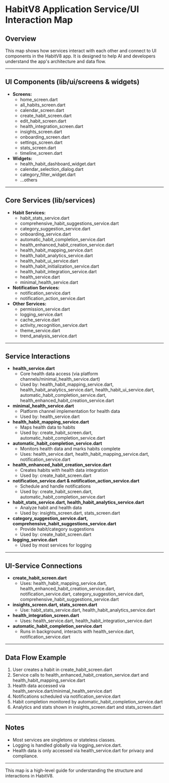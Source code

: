 # HabitV8 Application Service/UI Interaction Map

## Overview
This map shows how services interact with each other and connect to UI components in the HabitV8 app. It is designed to help AI and developers understand the app's architecture and data flow.

---

## UI Components (lib/ui/screens & widgets)
- **Screens:**
  - home_screen.dart
  - all_habits_screen.dart
  - calendar_screen.dart
  - create_habit_screen.dart
  - edit_habit_screen.dart
  - health_integration_screen.dart
  - insights_screen.dart
  - onboarding_screen.dart
  - settings_screen.dart
  - stats_screen.dart
  - timeline_screen.dart
- **Widgets:**
  - health_habit_dashboard_widget.dart
  - calendar_selection_dialog.dart
  - category_filter_widget.dart
  - ...others

---

## Core Services (lib/services)
- **Habit Services:**
  - habit_stats_service.dart
  - comprehensive_habit_suggestions_service.dart
  - category_suggestion_service.dart
  - onboarding_service.dart
  - automatic_habit_completion_service.dart
  - health_enhanced_habit_creation_service.dart
  - health_habit_mapping_service.dart
  - health_habit_analytics_service.dart
  - health_habit_ui_service.dart
  - health_habit_initialization_service.dart
  - health_habit_integration_service.dart
  - health_service.dart
  - minimal_health_service.dart
- **Notification Services:**
  - notification_service.dart
  - notification_action_service.dart
- **Other Services:**
  - permission_service.dart
  - logging_service.dart
  - cache_service.dart
  - activity_recognition_service.dart
  - theme_service.dart
  - trend_analysis_service.dart

---

## Service Interactions
- **health_service.dart**
  - Core health data access (via platform channels/minimal_health_service.dart)
  - Used by: health_habit_mapping_service.dart, health_habit_analytics_service.dart, health_habit_ui_service.dart, automatic_habit_completion_service.dart, health_enhanced_habit_creation_service.dart
- **minimal_health_service.dart**
  - Platform channel implementation for health data
  - Used by: health_service.dart
- **health_habit_mapping_service.dart**
  - Maps health data to habits
  - Used by: create_habit_screen.dart, automatic_habit_completion_service.dart
- **automatic_habit_completion_service.dart**
  - Monitors health data and marks habits complete
  - Uses: health_service.dart, health_habit_mapping_service.dart, notification_service.dart
- **health_enhanced_habit_creation_service.dart**
  - Creates habits with health data integration
  - Used by: create_habit_screen.dart
- **notification_service.dart & notification_action_service.dart**
  - Schedule and handle notifications
  - Used by: create_habit_screen.dart, automatic_habit_completion_service.dart
- **habit_stats_service.dart, health_habit_analytics_service.dart**
  - Analyze habit and health data
  - Used by: insights_screen.dart, stats_screen.dart
- **category_suggestion_service.dart, comprehensive_habit_suggestions_service.dart**
  - Provide habit/category suggestions
  - Used by: create_habit_screen.dart
- **logging_service.dart**
  - Used by most services for logging

---

## UI-Service Connections
- **create_habit_screen.dart**
  - Uses: health_habit_mapping_service.dart, health_enhanced_habit_creation_service.dart, notification_service.dart, category_suggestion_service.dart, comprehensive_habit_suggestions_service.dart
- **insights_screen.dart, stats_screen.dart**
  - Use: habit_stats_service.dart, health_habit_analytics_service.dart
- **health_integration_screen.dart**
  - Uses: health_service.dart, health_habit_integration_service.dart
- **automatic_habit_completion_service.dart**
  - Runs in background, interacts with health_service.dart, notification_service.dart

---

## Data Flow Example
1. User creates a habit in create_habit_screen.dart
2. Service calls to health_enhanced_habit_creation_service.dart and health_habit_mapping_service.dart
3. Health data accessed via health_service.dart/minimal_health_service.dart
4. Notifications scheduled via notification_service.dart
5. Habit completion monitored by automatic_habit_completion_service.dart
6. Analytics and stats shown in insights_screen.dart and stats_screen.dart

---

## Notes
- Most services are singletons or stateless classes.
- Logging is handled globally via logging_service.dart.
- Health data is only accessed via health_service.dart for privacy and compliance.

---

This map is a high-level guide for understanding the structure and interactions in HabitV8.
